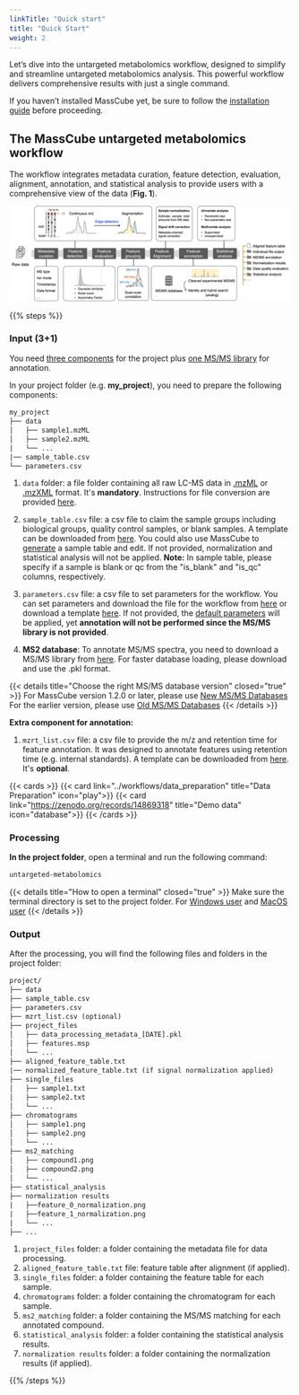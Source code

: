 ```yaml
---
linkTitle: "Quick start"
title: "Quick Start"
weight: 2
---
```


Let’s dive into the untargeted metabolomics workflow, designed to simplify and streamline untargeted metabolomics analysis. This powerful workflow delivers comprehensive results with just a single command.

If you haven’t installed MassCube yet, be sure to follow the [installation guide](../installation) before proceeding.

## The MassCube untargeted metabolomics workflow

The workflow integrates metadata curation, feature detection, evaluation, alignment, annotation, and statistical analysis to provide users with a comprehensive view of the data (**Fig. 1**).

![](untargeted_workflow.png "Fig. 1. The MassCube untargeted metabolomics workflow")

{{% steps %}}

### Input (3+1)

You need <u>three components</u> for the project plus <u>one MS/MS library</u> for annotation.

In your project folder (e.g. **my_project**), you need to prepare the following components:

```
my_project
├── data
│   ├── sample1.mzML
│   ├── sample2.mzML
|   └── ...
|── sample_table.csv
└── parameters.csv
```

1. `data` folder: a file folder containing all raw LC-MS data in <u>.mzML</u> or <u>.mzXML</u> format. It's **mandatory**. Instructions for file conversion are provided [here](../workflows/data_preparation).

2. `sample_table.csv` file: a csv file to claim the sample groups including biological groups, quality control samples, or blank samples. A template can be downloaded from [here](https://github.com/huaxuyu/masscubedocs/blob/main/content/docs/sample_table.csv). You could also use MassCube to [generate](../workflows/data_preparation) a sample table and edit. If not provided, normalization and statistical analysis will not be applied. **Note:** In sample table, please specify if a sample is blank or qc from the "is_blank" and "is_qc" columns, respectively.

3. `parameters.csv` file: a csv file to set parameters for the workflow. You can set parameters and download the file for the workflow from [here](https://huaxuyu.github.io/masscube_parameters/) or download a template [here](https://github.com/huaxuyu/masscubedocs/blob/main/content/docs/parameters.csv). If not provided, the [default parameters](../workflows/parameters) will be applied, yet **annotation will not be performed since the MS/MS library is not provided**.

4. **MS2 database**: To annotate MS/MS spectra, you need to download a MS/MS library from [here](https://zenodo.org/records/14991522). For faster database loading, please download and use the .pkl format.

{{< details title="Choose the right MS/MS database version" closed="true" >}}
For MassCube version 1.2.0 or later, please use [New MS/MS Databases](https://zenodo.org/records/14991522)
For the earlier version, please use [Old MS/MS Databases](https://zenodo.org/records/11363475)
{{< /details >}}

**Extra component for annotation:**

1. `mzrt_list.csv` file: a csv file to provide the m/z and retention time for feature annotation. It was designed to annotate features using retention time (e.g. internal standards). A template can be downloaded from [here](https://github.com/huaxuyu/masscubedocs/blob/main/content/docs/mzrt_list.csv). It's **optional**.

{{< cards >}}
{{< card link="../workflows/data_preparation" title="Data Preparation" icon="play">}}
{{< card link="https://zenodo.org/records/14869318" title="Demo data" icon="database">}}
{{< /cards >}}

### Processing

**In the project folder**, open a terminal and run the following command:

```bash
untargeted-metabolomics
```

{{< details title="How to open a terminal" closed="true" >}}
Make sure the terminal directory is set to the project folder. For [Windows user](https://johnwargo.com/posts/2024/launch-windows-terminal/) and [MacOS user](https://support.apple.com/guide/terminal/open-or-quit-terminal-apd5265185d-f365-44cb-8b09-71a064a42125/mac#:~:text=Terminal%20for%20me-,Open%20Terminal,%2C%20then%20double%2Dclick%20Terminal.)
{{< /details >}}

### Output

After the processing, you will find the following files and folders in the project folder:

```
project/
├── data
├── sample_table.csv
├── parameters.csv
├── mzrt_list.csv (optional)
├── project_files
│   ├── data_processing_metadata_[DATE].pkl
│   ├── features.msp
│   └── ...
├── aligned_feature_table.txt
|── normalized_feature_table.txt (if signal normalization applied)
├── single_files
│   ├── sample1.txt
│   ├── sample2.txt
│   └── ...
├── chromatograms
│   ├── sample1.png
│   ├── sample2.png
│   └── ...
├── ms2_matching
│   ├── compound1.png
│   ├── compound2.png
│   └── ...
├── statistical_analysis
├── normalization results
|   ├──feature_0_normalization.png
|   ├──feature_1_normalization.png
|   └── ...
├── ...
```

1. `project_files` folder: a folder containing the metadata file for data processing.
2. `aligned_feature_table.txt` file: feature table after alignment (if applied).
3. `single_files` folder: a folder containing the feature table for each sample.
4. `chromatograms` folder: a folder containing the chromatogram for each sample.
5. `ms2_matching` folder: a folder containing the MS/MS matching for each annotated compound.
6. `statistical_analysis` folder: a folder containing the statistical analysis results.
7. `normalization results` folder: a folder containing the normalization results (if applied).

{{% /steps %}}
